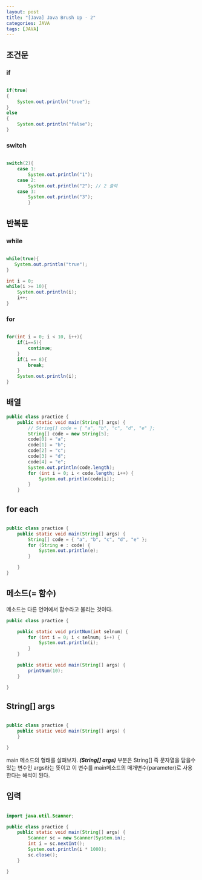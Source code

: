 ```yaml
---
layout: post
title: "[Java] Java Brush Up - 2"
categories: JAVA
tags: [JAVA]
---
```


## 조건문

### if

~~~java

if(true)
{
    System.out.println("true");
}
else
{
    System.out.println("false");
}

~~~

### switch 

~~~java

switch(2){
    case 1:
        System.out.println("1");
    case 2:
        System.out.println("2"); // 2 출력
    case 3:
        System.out.println("3");
        }

~~~


## 반복문

### while

~~~java

while(true){
   System.out.println("true"); 
}

int i = 0;
while(i >= 10){
    System.out.println(i); 
    i++;
}

~~~

### for

~~~java

for(int i = 0; i < 10, i++){
    if(i==5){
        continue;
    }
    if(i == 8){
        break;
    }
    System.out.println(i); 
}

~~~

## 배열

~~~java
public class practice {
    public static void main(String[] args) {
        // String[] code = { "a", "b", "c", "d", "e" };
        String[] code = new String[5];
        code[0] = "a";
        code[1] = "b";
        code[2] = "c";
        code[3] = "d";
        code[4] = "e";
        System.out.println(code.length);
        for (int i = 0; i < code.length; i++) {
            System.out.println(code[i]);
        }
    }

~~~

## for each

~~~java

public class practice {
    public static void main(String[] args) {
        String[] code = { "a", "b", "c", "d", "e" };
        for (String e : code) {
            System.out.println(e);
        }

    }
}

~~~

## 메소드(= 함수)

메소드는 다른 언어에서 함수라고 불리는 것이다. 

~~~java
public class practice {

    public static void printNum(int selnum) {
        for (int i = 0; i < selnum; i++) {
            System.out.println(i);
        }
    }

    public static void main(String[] args) {
        printNum(10);
    }

}
~~~

## String[] args

~~~java

public class practice {
    public static void main(String[] args) {
    }

}
~~~

main 메소드의 형태를 살펴보자. ***(String[] args)*** 부분은 String[] 즉 문자열을 담을수 있는 변수인 args라는 뜻이고 이 변수를 main메소드의 매개변수(parameter)로 사용한다는 해석이 된다. 


## 입력

~~~java

import java.util.Scanner;

public class practice {
    public static void main(String[] args) {
        Scanner sc = new Scanner(System.in);
        int i = sc.nextInt();
        System.out.println(i * 1000);
        sc.close();
    }

}

~~~